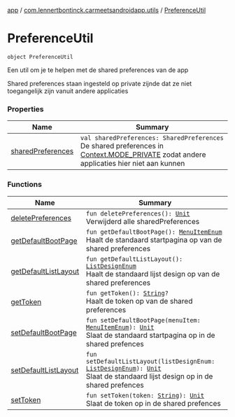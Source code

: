 [app](../../index.md) / [com.lennertbontinck.carmeetsandroidapp.utils](../index.md) / [PreferenceUtil](./index.md)

# PreferenceUtil

`object PreferenceUtil`

Een util om je te helpen met de shared preferences van de app

Shared preferences staan ingesteld op private zijnde dat ze niet toegangelijk zijn vanuit andere applicaties

### Properties

| Name | Summary |
|---|---|
| [sharedPreferences](shared-preferences.md) | `val sharedPreferences: SharedPreferences`<br>De shared preferences in [Context.MODE_PRIVATE](#) zodat andere applicaties hier niet aan kunnen |

### Functions

| Name | Summary |
|---|---|
| [deletePreferences](delete-preferences.md) | `fun deletePreferences(): `[`Unit`](https://kotlinlang.org/api/latest/jvm/stdlib/kotlin/-unit/index.html)<br>Verwijderd alle sharedPreferences |
| [getDefaultBootPage](get-default-boot-page.md) | `fun getDefaultBootPage(): `[`MenuItemEnum`](../../com.lennertbontinck.carmeetsandroidapp.enums/-menu-item-enum/index.md)<br>Haalt de standaard startpagina op van de shared preferences |
| [getDefaultListLayout](get-default-list-layout.md) | `fun getDefaultListLayout(): `[`ListDesignEnum`](../../com.lennertbontinck.carmeetsandroidapp.enums/-list-design-enum/index.md)<br>Haalt de standaard lijst design op van de shared preferences |
| [getToken](get-token.md) | `fun getToken(): `[`String`](https://kotlinlang.org/api/latest/jvm/stdlib/kotlin/-string/index.html)`?`<br>Haalt de token op van de shared preferences |
| [setDefaultBootPage](set-default-boot-page.md) | `fun setDefaultBootPage(menuItem: `[`MenuItemEnum`](../../com.lennertbontinck.carmeetsandroidapp.enums/-menu-item-enum/index.md)`): `[`Unit`](https://kotlinlang.org/api/latest/jvm/stdlib/kotlin/-unit/index.html)<br>Slaat de standaard startpagina op in de shared prefences |
| [setDefaultListLayout](set-default-list-layout.md) | `fun setDefaultListLayout(listDesignEnum: `[`ListDesignEnum`](../../com.lennertbontinck.carmeetsandroidapp.enums/-list-design-enum/index.md)`): `[`Unit`](https://kotlinlang.org/api/latest/jvm/stdlib/kotlin/-unit/index.html)<br>Slaat de standaard lijst design op in de shared prefences |
| [setToken](set-token.md) | `fun setToken(token: `[`String`](https://kotlinlang.org/api/latest/jvm/stdlib/kotlin/-string/index.html)`): `[`Unit`](https://kotlinlang.org/api/latest/jvm/stdlib/kotlin/-unit/index.html)<br>Slaat de token op in de shared prefences |
